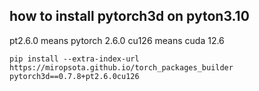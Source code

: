 ## how to install pytorch3d on pyton3.10
pt2.6.0 means pytorch 2.6.0
cu126 means cuda 12.6 
```
pip install --extra-index-url https://miropsota.github.io/torch_packages_builder pytorch3d==0.7.8+pt2.6.0cu126
```